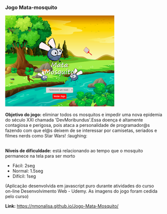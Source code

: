 ### Jogo Mata-mosquito

![Capa](recursos/capa.png)

<p><strong>Objetivo do jogo:</strong> eliminar todos os mosquitos e impedir uma nova epidemia do século XXI chamada 'DevMoribundus'.Essa doença é altamente contagiosa e perigosa, pois ataca a personalidade de programador@s fazendo com que el@s deixem de se interessar por camisetas, seriados e filmes nerds como Star Wars! :laughing: <br/><br/>
	
<strong>Níveis de dificuldade:</strong> está relacionando ao tempo que o mosquito permanece na tela para ser morto <br/>
<ul>
	<li>Fácil: 2seg</li>
	<li>Normal: 1.5seg</li>
	<li>Difícil: 1seg</li>
</ul>
</p>
<p>(Aplicação desenvolvida em javascript puro durante atividades do curso on-line Desenvolvimento Web - Udemy. As imagens do jogo foram cedida pelo curso)</p>


__Link:__ https://nmonalisa.github.io/Jogo-Mata-Mosquito/

